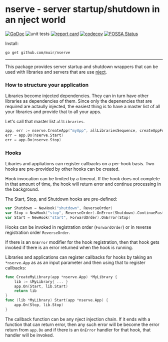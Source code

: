 # nserve - server startup/shutdown in an nject world

[![GoDoc](https://godoc.org/github.com/muir/nserve?status.png)](https://pkg.go.dev/github.com/muir/nserve)
![unit tests](https://github.com/muir/nserve/actions/workflows/go.yml/badge.svg)
[![report card](https://goreportcard.com/badge/github.com/muir/nserve)](https://goreportcard.com/report/github.com/muir/nserve)
[![codecov](https://codecov.io/gh/muir/nserve/branch/main/graph/badge.svg)](https://codecov.io/gh/muir/nserve)
[![FOSSA Status](https://app.fossa.com/api/projects/git%2Bgithub.com%2Fmuir%2Fnserve.svg?type=shield)](https://app.fossa.com/projects/git%2Bgithub.com%2Fmuir%2Fnserve?ref=badge_shield)

Install:

	go get github.com/muir/nserve

---

This package provides server startup and shutdown wrappers that can be used
with libraries and servers that are use [nject](https://github.com/muir/nject).

### How to structure your application

Libraries become injected dependencies.  They can in turn have other libraries
as dependencies of them.  Since only the depenencies that are required are 
actaully injected, the easiest thing is to have a master list of all your libraries
and provide that to all your apps.

Let's call that master list `allLibraries`.

```go
app, err := nserve.CreateApp("myApp", allLibrariesSequence, createAppFunction)
err = app.Do(nserve.Start)
err = app.Do(nserve.Stop)
```

### Hooks

Libaries and appliations can register callbacks on a per-hook basis.  Two hooks
are pre-provided by other hooks can be created.

Hook invocation can be limited by a timeout.  If the hook does not complete in
that amount of time, the hook will return error and continue processing in the
background.

The Start, Stop, and Shutdown hooks are pre-defined:

```go
var Shutdown = NewHook("shutdown", ReverseOrder)
var Stop = NewHook("stop", ReverseOrder).OnError(Shutdown).ContinuePastError(true)
var Start = NewHook("start", ForwardOrder).OnError(Stop)
```

Hooks can be invoked in registration order (`ForwardOrder`) or in 
reverse registration order `ReverseOrder`.  

If there is an `OnError` modifier for the hook registration, then that
hook gets invoked if there is an error returned when the hook is running.

Libraries and applications can register callbacks for hooks by taking an
`*nserve.App` as as an input parameter and then using that to register callbacks:

```go
func CreateMyLibrary(app *nserve.App) *MyLibrary {
	lib := &MyLibrary{ ... }
	app.On(Start, lib.Start)
	return lib
}
func (lib *MyLibrary) Start(app *nserve.App) {
	app.On(Stop, lib.Stop)
}
```

The callback function can be any nject injection chain.  If it ends with a
function that can return
error, then any such error will be become the error return from `app.Do` and if
there is an `OnError` handler for that hook, that handler will be invoked.

